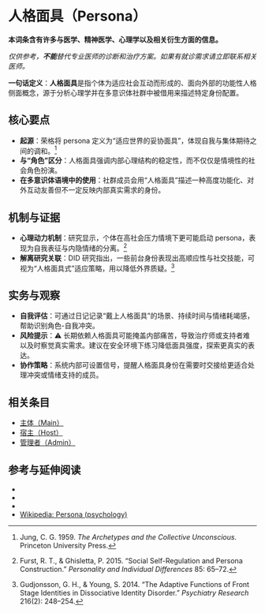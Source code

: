 # 人格面具（Persona）

**本词条含有许多与医学、精神医学、心理学以及相关衍生方面的信息。**

_仅供参考，**不能**替代专业医师的诊断和治疗方案。如果有就诊需求请立即联系相关医师。_

**一句话定义**：**人格面具**是指个体为适应社会互动而形成的、面向外部的功能性人格侧面概念，源于分析心理学并在多意识体社群中被借用来描述特定身份配置。

## 核心要点

- **起源**：荣格将 persona 定义为“适应世界的妥协面具”，体现自我与集体期待之间的调和。[^jung1959]
- **与“角色”区分**：人格面具强调内部心理结构的稳定性，而不仅仅是情境性的社会角色扮演。
- **在多意识体语境中的使用**：社群成员会用“人格面具”描述一种高度功能化、对外互动友善但不一定反映内部真实需求的身份。

## 机制与证据

- **心理动力机制**：研究显示，个体在高社会压力情境下更可能启动 persona，表现为自我表征与内隐情绪的分离。[^furst2015]
- **解离研究关联**：DID 研究指出，一些前台身份表现出高顺应性与社交技能，可视为“人格面具式”适应策略，用以降低外界质疑。[^gudjonsson2014]

## 实务与观察

- **自我评估**：可通过日记记录“戴上人格面具”的场景、持续时间与情绪耗竭感，帮助识别角色-自我冲突。
- **风险提示**：⚠ 长期依赖人格面具可能掩盖内部痛苦，导致治疗师或支持者难以及时察觉真实需求。建议在安全环境下练习降低面具强度，探索更真实的表达。
- **协作策略**：系统内部可设置信号，提醒人格面具身份在需要时交接给更适合处理冲突或情绪支持的成员。

## 相关条目

- [主体（Main）](主体.md)
- [宿主（Host）](宿主.md)
- [管理者（Admin）](管理者.md)

## 参考与延伸阅读

- [^jung1959]: Jung, C. G. 1959. *The Archetypes and the Collective Unconscious*. Princeton University Press.
- [^furst2015]: Furst, R. T., & Ghisletta, P. 2015. “Social Self-Regulation and Persona Construction.” *Personality and Individual Differences* 85: 65–72.
- [^gudjonsson2014]: Gudjonsson, G. H., & Young, S. 2014. “The Adaptive Functions of Front Stage Identities in Dissociative Identity Disorder.” *Psychiatry Research* 216(2): 248–254.
- [Wikipedia: Persona (psychology)](https://en.wikipedia.org/wiki/Persona_(psychology))
